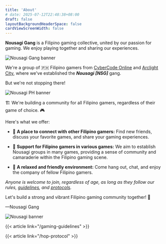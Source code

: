 ```yaml
---
title: 'About'
# date: 2025-07-12T22:48:38+08:00
draft: false
layoutBackgroundHeaderSpace: false
cardViewScreenWidth: false
---
```


**Nousagi Gang** is a Filipino gaming collective, united by our passion for gaming. We enjoy playing together and sharing our experiences.

![Nousagi Gang banner](/banners/standard.gif)

We're a group of 🇵🇭 Filipino gamers from [CyberCode Online](https://cybercodeonline.com) and [Arclight City](https://arclightcity.net), where we've established the ***Nousagi [NSG]*** gang.

But we're not stopping there!

![Nousagi PH banner](/banners/feature.jpg)

🏗️ We're building a community for all Filipino gamers, regardless of their game of choice. 🎮 

Here's what we offer:

- 🫴 **A place to connect with other Filipino gamers:** Find new friends, discuss your favorite games, and share your gaming experiences.

- 🫴 **Support for Filipino gamers in various games:** We aim to establish Nousagi groups in many games, providing a sense of community and camaraderie within the Filipino gaming scene.

- 🫴 **A relaxed and friendly environment:** Come hang out, chat, and enjoy the company of fellow Filipino gamers. 

*Anyone is welcome to join, regardless of age, as long as they follow our rules, [guidelines](/gaming-guidelines), and [protocols](/hop-protocol).*

Let's build a strong and vibrant Filipino gaming community together! 💪

&mdash;Nousagi Gang

![Nousagi banner](/banners/nousagi_.gif)

{{< article link="/gaming-guidelines" >}}

{{< article link="/hop-protocol" >}}
